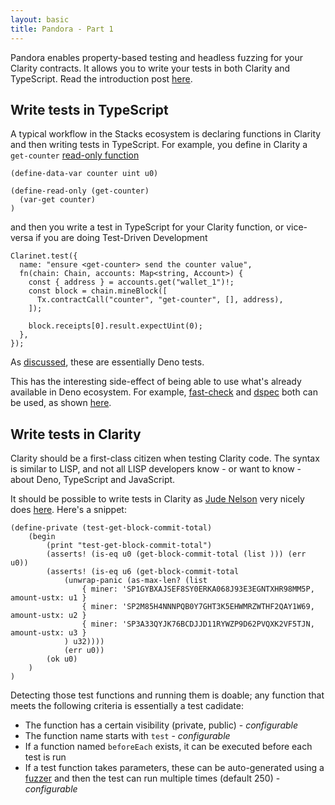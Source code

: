 ```yaml
---
layout: basic
title: Pandora - Part 1
---
```


Pandora enables property-based testing and headless fuzzing for your Clarity contracts. It allows you to write your tests in both Clarity and TypeScript. Read the introduction post [here](/2023/01/16/pandora/).

## Write tests in TypeScript

A typical workflow in the Stacks ecosystem is declaring functions in Clarity and then writing tests in TypeScript. For example, you define in Clarity a `get-counter` [read-only function](https://book.clarity-lang.org/ch05-03-read-only-functions.html)

```
(define-data-var counter uint u0)

(define-read-only (get-counter)
  (var-get counter)
)
```

and then you write a test in TypeScript for your Clarity function, or vice-versa if you are doing Test-Driven Development

```
Clarinet.test({
  name: "ensure <get-counter> send the counter value",
  fn(chain: Chain, accounts: Map<string, Account>) {
    const { address } = accounts.get("wallet_1")!;
    const block = chain.mineBlock([
      Tx.contractCall("counter", "get-counter", [], address),
    ]);

    block.receipts[0].result.expectUint(0);
  },
});
```

As [discussed](https://blog.nikosbaxevanis.com/2022/03/05/clarity-property-based-testing-primer), these are essentially Deno tests.

This has the interesting side-effect of being able to use what's already available in Deno ecosystem. For example, [fast-check](https://github.com/dubzzz/fast-check) and [dspec](https://deno.land/x/dspec@v0.2.0) both can be used, as shown [here](https://github.com/moodmosaic/testing-example/commit/c02aaad9c6e10e7a1a62758dc83f4aab3b8a3c36).

## Write tests in Clarity

Clarity should be a first-class citizen when testing Clarity code. The syntax is similar to LISP, and not all LISP developers know - or want to know - about Deno, TypeScript and JavaScript.

It should be possible to write tests in Clarity as [Jude Nelson](https://fosstodon.org/@judecnelson) very nicely does [here](https://github.com/jcnelson/poxl/blob/c4d66d035170e67c7d8a9c6a0c0662d378dcd077/tests/test-poxl.clar). Here's a snippet:

```
(define-private (test-get-block-commit-total)
    (begin
        (print "test-get-block-commit-total")
        (asserts! (is-eq u0 (get-block-commit-total (list ))) (err u0))
        (asserts! (is-eq u6 (get-block-commit-total
            (unwrap-panic (as-max-len? (list
                { miner: 'SP1GYBXAJSEF8SY0ERKA068J93E3EGNTXHR98MM5P, amount-ustx: u1 }
                { miner: 'SP2M85H4NNNPQB0Y7GHT3K5EHWMRZWTHF2QAY1W69, amount-ustx: u2 }
                { miner: 'SP3A33QYJK76BCDJJD11RYWZP9D62PVQXK2VF5TJN, amount-ustx: u3 }
            ) u32))))
            (err u0))
        (ok u0)
    )
)
```

Detecting those test functions and running them is doable; any function that meets the following criteria is essentially a test cadidate:

* The function has a certain visibility (private, public) - *configurable*
* The function name starts with `test` - *configurable*
* If a function named `beforeEach` exists, it can be executed before each test is run
* If a test function takes parameters, these can be auto-generated using a [fuzzer](https://blog.nelhage.com/post/property-testing-is-fuzzing) and then the test can run multiple times (default 250) - *configurable*
